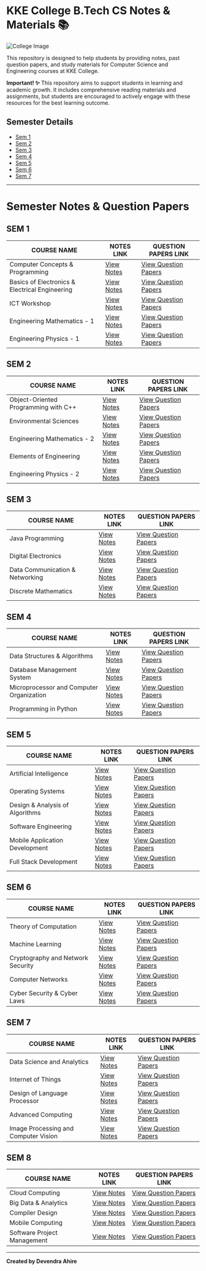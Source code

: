 # KKE College B.Tech CS Notes & Materials 📚

![College Image]([path-to-image](https://github.com/Dahire100/CS-Notes/blob/main/kkw.jpeg))

This repository is designed to help students by providing notes, past question papers, and study materials for Computer Science and Engineering courses at KKE College.

**Important! ✨**
This repository aims to support students in learning and academic growth. It includes comprehensive reading materials and assignments, but students are encouraged to actively engage with these resources for the best learning outcome.

## Semester Details
- [Sem 1](#sem-1)
- [Sem 2](#sem-2)
- [Sem 3](#sem-3)
- [Sem 4](#sem-4)
- [Sem 5](#sem-5)
- [Sem 6](#sem-6)
- [Sem 7](#sem-7)


---

# Semester Notes & Question Papers

## SEM 1
| COURSE NAME                              | NOTES LINK                               | QUESTION PAPERS LINK                      |
|-------------------------------------------|------------------------------------------|-------------------------------------------|
| Computer Concepts & Programming          | [View Notes](https://drive.google.com/your-file-link) | [View Question Papers](https://drive.google.com/your-file-link) |
| Basics of Electronics & Electrical Engineering | [View Notes](https://drive.google.com/your-file-link) | [View Question Papers](https://drive.google.com/your-file-link) |
| ICT Workshop                             | [View Notes](https://drive.google.com/your-file-link) | [View Question Papers](https://drive.google.com/your-file-link) |
| Engineering Mathematics - 1              | [View Notes](https://drive.google.com/your-file-link) | [View Question Papers](https://drive.google.com/your-file-link) |
| Engineering Physics - 1                  | [View Notes](https://drive.google.com/your-file-link) | [View Question Papers](https://drive.google.com/your-file-link) |

## SEM 2
| COURSE NAME                              | NOTES LINK                               | QUESTION PAPERS LINK                      |
|-------------------------------------------|------------------------------------------|-------------------------------------------|
| Object-Oriented Programming with C++     | [View Notes](https://drive.google.com/your-file-link) | [View Question Papers](https://drive.google.com/your-file-link) |
| Environmental Sciences                   | [View Notes](https://drive.google.com/your-file-link) | [View Question Papers](https://drive.google.com/your-file-link) |
| Engineering Mathematics - 2              | [View Notes](https://drive.google.com/your-file-link) | [View Question Papers](https://drive.google.com/your-file-link) |
| Elements of Engineering                  | [View Notes](https://drive.google.com/your-file-link) | [View Question Papers](https://drive.google.com/your-file-link) |
| Engineering Physics - 2                  | [View Notes](https://drive.google.com/your-file-link) | [View Question Papers](https://drive.google.com/your-file-link) |

## SEM 3
| COURSE NAME                              | NOTES LINK                               | QUESTION PAPERS LINK                      |
|-------------------------------------------|------------------------------------------|-------------------------------------------|
| Java Programming                         | [View Notes](https://drive.google.com/your-file-link) | [View Question Papers](https://drive.google.com/your-file-link) |
| Digital Electronics                      | [View Notes](https://drive.google.com/your-file-link) | [View Question Papers](https://drive.google.com/your-file-link) |
| Data Communication & Networking          | [View Notes](https://drive.google.com/your-file-link) | [View Question Papers](https://drive.google.com/your-file-link) |
| Discrete Mathematics                     | [View Notes](https://drive.google.com/your-file-link) | [View Question Papers](https://drive.google.com/your-file-link) |

## SEM 4
| COURSE NAME                              | NOTES LINK                               | QUESTION PAPERS LINK                      |
|-------------------------------------------|------------------------------------------|-------------------------------------------|
| Data Structures & Algorithms             | [View Notes](https://drive.google.com/your-file-link) | [View Question Papers](https://drive.google.com/your-file-link) |
| Database Management System               | [View Notes](https://drive.google.com/your-file-link) | [View Question Papers](https://drive.google.com/your-file-link) |
| Microprocessor and Computer Organization | [View Notes](https://drive.google.com/your-file-link) | [View Question Papers](https://drive.google.com/your-file-link) |
| Programming in Python                    | [View Notes](https://drive.google.com/your-file-link) | [View Question Papers](https://drive.google.com/your-file-link) |

## SEM 5
| COURSE NAME                              | NOTES LINK                               | QUESTION PAPERS LINK                      |
|-------------------------------------------|------------------------------------------|-------------------------------------------|
| Artificial Intelligence                  | [View Notes](https://drive.google.com/your-file-link) | [View Question Papers](https://drive.google.com/your-file-link) |
| Operating Systems                         | [View Notes](https://drive.google.com/your-file-link) | [View Question Papers](https://drive.google.com/your-file-link) |
| Design & Analysis of Algorithms           | [View Notes](https://drive.google.com/your-file-link) | [View Question Papers](https://drive.google.com/your-file-link) |
| Software Engineering                     | [View Notes](https://drive.google.com/your-file-link) | [View Question Papers](https://drive.google.com/your-file-link) |
| Mobile Application Development           | [View Notes](https://drive.google.com/your-file-link) | [View Question Papers](https://drive.google.com/your-file-link) |
| Full Stack Development                   | [View Notes](https://drive.google.com/your-file-link) | [View Question Papers](https://drive.google.com/your-file-link) |

## SEM 6
| COURSE NAME                              | NOTES LINK                               | QUESTION PAPERS LINK                      |
|-------------------------------------------|------------------------------------------|-------------------------------------------|
| Theory of Computation                    | [View Notes](https://drive.google.com/your-file-link) | [View Question Papers](https://drive.google.com/your-file-link) |
| Machine Learning                         | [View Notes](https://drive.google.com/your-file-link) | [View Question Papers](https://drive.google.com/your-file-link) |
| Cryptography and Network Security        | [View Notes](https://drive.google.com/your-file-link) | [View Question Papers](https://drive.google.com/your-file-link) |
| Computer Networks                         | [View Notes](https://drive.google.com/your-file-link) | [View Question Papers](https://drive.google.com/your-file-link) |
| Cyber Security & Cyber Laws              | [View Notes](https://drive.google.com/your-file-link) | [View Question Papers](https://drive.google.com/your-file-link) |

## SEM 7
| COURSE NAME                              | NOTES LINK                               | QUESTION PAPERS LINK                      |
|-------------------------------------------|------------------------------------------|-------------------------------------------|
| Data Science and Analytics               | [View Notes](https://drive.google.com/your-file-link) | [View Question Papers](https://drive.google.com/your-file-link) |
| Internet of Things                       | [View Notes](https://drive.google.com/your-file-link) | [View Question Papers](https://drive.google.com/your-file-link) |
| Design of Language Processor             | [View Notes](https://drive.google.com/your-file-link) | [View Question Papers](https://drive.google.com/your-file-link) |
| Advanced Computing                       | [View Notes](https://drive.google.com/your-file-link) | [View Question Papers](https://drive.google.com/your-file-link) |
| Image Processing and Computer Vision     | [View Notes](https://drive.google.com/your-file-link) | [View Question Papers](https://drive.google.com/your-file-link) |

## SEM 8
| COURSE NAME                              | NOTES LINK                               | QUESTION PAPERS LINK                      |
|-------------------------------------------|------------------------------------------|-------------------------------------------|
| Cloud Computing                          | [View Notes](https://drive.google.com/your-file-link) | [View Question Papers](https://drive.google.com/your-file-link) |
| Big Data & Analytics                     | [View Notes](https://drive.google.com/your-file-link) | [View Question Papers](https://drive.google.com/your-file-link) |
| Compiler Design                          | [View Notes](https://drive.google.com/your-file-link) | [View Question Papers](https://drive.google.com/your-file-link) |
| Mobile Computing                         | [View Notes](https://drive.google.com/your-file-link) | [View Question Papers](https://drive.google.com/your-file-link) |
| Software Project Management              | [View Notes](https://drive.google.com/your-file-link) | [View Question Papers](https://drive.google.com/your-file-link) |

---


**Created by Devendra Ahire**
